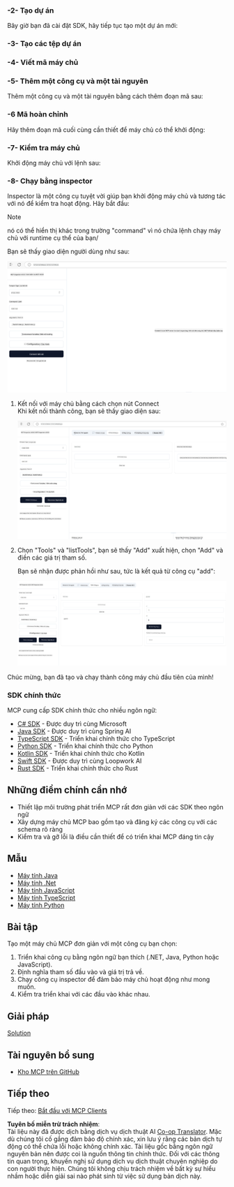 <!--
CO_OP_TRANSLATOR_METADATA:
{
  "original_hash": "37563349cd6894fe00489bf3b4d488ae",
  "translation_date": "2025-06-02T10:38:34+00:00",
  "source_file": "03-GettingStarted/01-first-server/README.md",
  "language_code": "vi"
}
-->
### -2- Tạo dự án

Bây giờ bạn đã cài đặt SDK, hãy tiếp tục tạo một dự án mới:

### -3- Tạo các tệp dự án

### -4- Viết mã máy chủ

### -5- Thêm một công cụ và một tài nguyên

Thêm một công cụ và một tài nguyên bằng cách thêm đoạn mã sau:

### -6 Mã hoàn chỉnh

Hãy thêm đoạn mã cuối cùng cần thiết để máy chủ có thể khởi động:

### -7- Kiểm tra máy chủ

Khởi động máy chủ với lệnh sau:

### -8- Chạy bằng inspector

Inspector là một công cụ tuyệt vời giúp bạn khởi động máy chủ và tương tác với nó để kiểm tra hoạt động. Hãy bắt đầu:

> [!NOTE]
> nó có thể hiển thị khác trong trường "command" vì nó chứa lệnh chạy máy chủ với runtime cụ thể của bạn/

Bạn sẽ thấy giao diện người dùng như sau:

![Connect](../../../../translated_images/connect.141db0b2bd05f096fb1dd91273771fd8b2469d6507656c3b0c9df4b3c5473929.vi.png)

1. Kết nối với máy chủ bằng cách chọn nút Connect  
   Khi kết nối thành công, bạn sẽ thấy giao diện sau:

   ![Connected](../../../../translated_images/connected.73d1e042c24075d386cacdd4ee7cd748c16364c277d814e646ff2f7b5eefde85.vi.png)

2. Chọn "Tools" và "listTools", bạn sẽ thấy "Add" xuất hiện, chọn "Add" và điền các giá trị tham số.

   Bạn sẽ nhận được phản hồi như sau, tức là kết quả từ công cụ "add":

   ![Result of running add](../../../../translated_images/ran-tool.a5a6ee878c1369ec1e379b81053395252a441799dbf23416c36ddf288faf8249.vi.png)

Chúc mừng, bạn đã tạo và chạy thành công máy chủ đầu tiên của mình!

### SDK chính thức

MCP cung cấp SDK chính thức cho nhiều ngôn ngữ:
- [C# SDK](https://github.com/modelcontextprotocol/csharp-sdk) - Được duy trì cùng Microsoft
- [Java SDK](https://github.com/modelcontextprotocol/java-sdk) - Được duy trì cùng Spring AI
- [TypeScript SDK](https://github.com/modelcontextprotocol/typescript-sdk) - Triển khai chính thức cho TypeScript
- [Python SDK](https://github.com/modelcontextprotocol/python-sdk) - Triển khai chính thức cho Python
- [Kotlin SDK](https://github.com/modelcontextprotocol/kotlin-sdk) - Triển khai chính thức cho Kotlin
- [Swift SDK](https://github.com/modelcontextprotocol/swift-sdk) - Được duy trì cùng Loopwork AI
- [Rust SDK](https://github.com/modelcontextprotocol/rust-sdk) - Triển khai chính thức cho Rust

## Những điểm chính cần nhớ

- Thiết lập môi trường phát triển MCP rất đơn giản với các SDK theo ngôn ngữ
- Xây dựng máy chủ MCP bao gồm tạo và đăng ký các công cụ với các schema rõ ràng
- Kiểm tra và gỡ lỗi là điều cần thiết để có triển khai MCP đáng tin cậy

## Mẫu

- [Máy tính Java](../samples/java/calculator/README.md)
- [Máy tính .Net](../../../../03-GettingStarted/samples/csharp)
- [Máy tính JavaScript](../samples/javascript/README.md)
- [Máy tính TypeScript](../samples/typescript/README.md)
- [Máy tính Python](../../../../03-GettingStarted/samples/python)

## Bài tập

Tạo một máy chủ MCP đơn giản với một công cụ bạn chọn:
1. Triển khai công cụ bằng ngôn ngữ bạn thích (.NET, Java, Python hoặc JavaScript).
2. Định nghĩa tham số đầu vào và giá trị trả về.
3. Chạy công cụ inspector để đảm bảo máy chủ hoạt động như mong muốn.
4. Kiểm tra triển khai với các đầu vào khác nhau.

## Giải pháp

[Solution](./solution/README.md)

## Tài nguyên bổ sung

- [Kho MCP trên GitHub](https://github.com/microsoft/mcp-for-beginners)

## Tiếp theo

Tiếp theo: [Bắt đầu với MCP Clients](/03-GettingStarted/02-client/README.md)

**Tuyên bố miễn trừ trách nhiệm**:  
Tài liệu này đã được dịch bằng dịch vụ dịch thuật AI [Co-op Translator](https://github.com/Azure/co-op-translator). Mặc dù chúng tôi cố gắng đảm bảo độ chính xác, xin lưu ý rằng các bản dịch tự động có thể chứa lỗi hoặc không chính xác. Tài liệu gốc bằng ngôn ngữ nguyên bản nên được coi là nguồn thông tin chính thức. Đối với các thông tin quan trọng, khuyến nghị sử dụng dịch vụ dịch thuật chuyên nghiệp do con người thực hiện. Chúng tôi không chịu trách nhiệm về bất kỳ sự hiểu nhầm hoặc diễn giải sai nào phát sinh từ việc sử dụng bản dịch này.